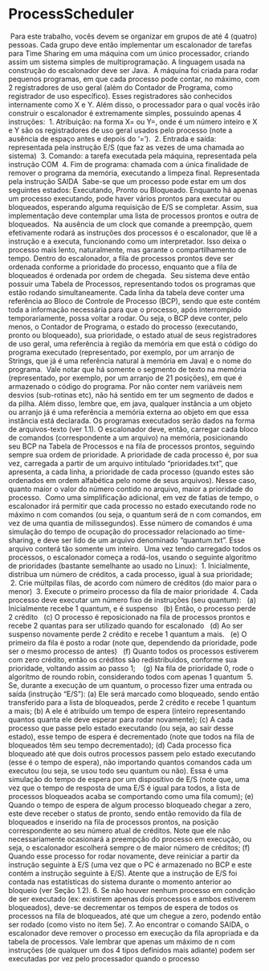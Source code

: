 # ProcessScheduler
&nbsp;Para este trabalho, vocês devem se organizar em grupos de até 4 (quatro) pessoas. Cada grupo
deve então implementar um escalonador de tarefas para Time Sharing em uma máquina com
um único processador, criando assim um sistema simples de multiprogramação. A linguagem
usada na construção do escalonador deve ser Java.
&nbsp;A máquina foi criada para rodar pequenos programas, em que cada processo pode contar,
no máximo, com 2 registradores de uso geral (além do Contador de Programa, como registrador
de uso especı́fico). Esses registradores são conhecidos internamente como X e Y. Além disso, o
processador para o qual vocês irão construir o escalonador é extremamente simples, possuindo
apenas 4 instruções:
&nbsp;1. Atribuição: na forma X=<valor> ou Y=<valor>, onde <valor> é um número inteiro e
X e Y são os registradores de uso geral usados pelo processo (note a ausência de espaço
antes e depois do ‘=’).
&nbsp;2. Entrada e saı́da: representada pela instrução E/S (que faz as vezes de uma chamada ao
sistema)
&nbsp;3. Comando: a tarefa executada pela máquina, representada pela instrução COM
&nbsp;4. Fim de programa: chamada com a única finalidade de remover o programa da memória,
executando a limpeza final. Representada pela instrução SAIDA
&nbsp;Sabe-se que um processo pode estar em um dos seguintes estados: Executando, Pronto
ou Bloqueado. Enquanto há apenas um processo executando, pode haver vários prontos
para executar ou bloqueados, esperando alguma requisição de E/S se completar. Assim, sua
implementação deve contemplar uma lista de processos prontos e outra de bloqueados.
&nbsp;Na ausência de um clock que comande a preempção, quem efetivamente rodará as instruções dos processos é o escalonador, que lê a instrução e a executa, funcionando como
um interpretador. Isso deixa o processo mais lento, naturalmente, mas garante o compartilhamento de tempo. Dentro do escalonador, a fila de processos prontos deve ser ordenada
conforme a prioridade do processo, enquanto que a fila de bloqueados é ordenada por ordem
de chegada.
&nbsp;Seu sistema deve então possuir uma Tabela de Processos, representando todos os programas
que estão rodando simultaneamente. Cada linha da tabela deve conter uma referência ao Bloco
de Controle de Processo (BCP), sendo que este contém toda a informação necessária para que
o processo, após interrompido temporariamente, possa voltar a rodar. Ou seja, o BCP deve
conter, pelo menos, o Contador de Programa, o estado do processo (executando, pronto ou
bloqueado), sua prioridade, o estado atual de seus registradores de uso geral, uma referência à
região da memória em que está o código do programa executado (representado, por exemplo,
por um arranjo de Strings, que já é uma referência natural à memória em Java) e o nome do
programa.
&nbsp;Vale notar que há somente o segmento de texto na memória (representado, por exemplo,
por um arranjo de 21 posições), em que é armazenado o código do programa. Por não conter
nem variáveis nem desvios (sub-rotinas etc), não há sentido em ter um segmento de dados e
da pilha. Além disso, lembre que, em java, qualquer instância a um objeto ou arranjo já é
uma referência a memória externa ao objeto em que essa instância está declarada.
Os programas executados serão dados na forma de arquivos-texto (ver 1.1). O escalonador
deve, então, carregar cada bloco de comandos (correspondente a um arquivo) na memória,
posicionando seu BCP na Tabela de Processos e na fila de processos prontos, seguindo sempre
sua ordem de prioridade. A prioridade de cada processo é, por sua vez, carregada a partir
de um arquivo intitulado “prioridades.txt”, que apresenta, a cada linha, a prioridade de cada
processo (quando estes são ordenados em ordem alfabética pelo nome de seus arquivos). Nesse
caso, quanto maior o valor do número contido no arquivo, maior a prioridade do processo.
&nbsp;Como uma simplificação adicional, em vez de fatias de tempo, o escalonador irá permitir
que cada processo no estado executando rode no máximo n com comandos (ou seja, o quantum
será de n com comandos, em vez de uma quantia de milissegundos). Esse número de comandos
é uma simulação do tempo de ocupação do processador relacionado ao time-sharing, e deve ser
lido de um arquivo denominado “quantum.txt”. Esse arquivo conterá tão somente um inteiro.
&nbsp;Uma vez tendo carregado todos os processos, o escalonador começa a rodá-los, usando o
seguinte algoritmo de prioridades (bastante semelhante ao usado no Linux):
&nbsp;1. Inicialmente, distribua um número de créditos, a cada processo, igual à sua prioridade;
&nbsp;2. Crie múltpilas filas, de acordo com número de créditos (do maior para o menor)
&nbsp;3. Execute o primeiro processo da fila de maior prioridade
&nbsp;4. Cada processo deve executar um número fixo de instruções (seu quantum):
&nbsp;&nbsp;(a) Inicialmente recebe 1 quantum, e é suspenso
&nbsp;&nbsp;(b) Então, o processo perde 2 crédito
&nbsp;&nbsp;(c) O processo é reposicionado na fila de processos prontos e recebe 2 quantas para ser
utilizado quando for escalonado
&nbsp;&nbsp;(d) Ao ser suspenso novamente perde 2 crédito e recebe 1 quantum a mais.
&nbsp;&nbsp;(e) O primeiro da fila é posto a rodar (note que, dependendo da prioridade, pode ser
o mesmo processo de antes)
&nbsp;&nbsp;(f) Quanto todos os processos estiverem com zero crédito, então os créditos são redistribuı́dos, conforme sua prioridade, voltando assim ao passo 1;
&nbsp;&nbsp;&nbsp;(g) Na fila de prioridade 0, rode o algoritmo de roundo robin, considerando todos com
apenas 1 quantum
&nbsp;5. Se, durante a execução de um quantum, o processo fizer uma entrada ou saı́da (instrução
“E/S”):
    (a) Ele será marcado como bloqueado, sendo então transferido para a lista de bloqueados, perde 2 crédito e recebe 1 quantum a mais;
    (b) A ele é atribuı́do um tempo de espera (inteiro representando quantos quanta ele
deve esperar para rodar novamente);
    (c) A cada processo que passe pelo estado executando (ou seja, ao sair desse estado),
esse tempo de espera é decrementado (note que todos na fila de bloqueados têm
seu tempo decrementado);
    (d) Cada processo fica bloqueado até que dois outros processos passem pelo estado
executando (esse é o tempo de espera), não importando quantos comandos cada
um executou (ou seja, se usou todo seu quantum ou não). Essa é uma simulação
do tempo de espera por um dispositivo de E/S (note que, uma vez que o tempo de
resposta de uma E/S é igual para todos, a lista de processos bloqueados acaba se
comportando como uma fila comum);
    (e) Quando o tempo de espera de algum processo bloqueado chegar a zero, este deve
receber o status de pronto, sendo então removido da fila de bloqueados e inserido
na fila de processos prontos, na posição correspondente ao seu número atual de
créditos. Note que ele não necessariamente ocasionará a preempção do processo em
execução, ou seja, o escalonador escolherá sempre o de maior número de créditos;
    (f) Quando esse processo for rodar novamente, deve reiniciar a partir da instrução
seguinte à E/S (uma vez que o PC é armazenado no BCP e este contém a instrução
seguinte à E/S). Atente que a instrução de E/S foi contada nas estatı́sticas do
sistema durante o momento anterior ao bloqueio (ver Seção 1.2).
  6. Se não houver nenhum processo em condição de ser executado (ex: existirem apenas
dois processos e ambos estiverem bloqueados), deve-se decrementar os tempos de espera
de todos os processos na fila de bloqueados, até que um chegue a zero, podendo então
ser rodado (como visto no item 5e).
  7. Ao encontrar o comando SAIDA, o escalonador deve remover o processo em execução
da fila apropriada e da tabela de processos.
Vale lembrar que apenas um máximo de n com instruções (de qualquer um dos 4 tipos
definidos mais adiante) podem ser executadas por vez pelo processador quando o processo

